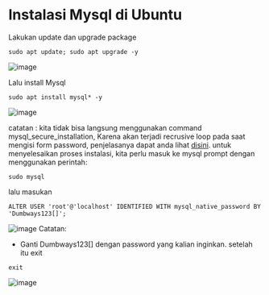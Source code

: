 # Instalasi Mysql di Ubuntu

Lakukan update dan upgrade package
```
sudo apt update; sudo apt upgrade -y
```
![image](https://user-images.githubusercontent.com/36489276/204156635-bb04f25d-d566-4bf8-89eb-fa176262d885.png)

Lalu install Mysql
```
sudo apt install mysql* -y
```
![image](https://user-images.githubusercontent.com/36489276/204156913-895aa9a3-f662-4854-90bd-7426f5cf5bdb.png)

  catatan : kita tidak bisa langsung menggunakan command mysql_secure_installation, Karena akan terjadi recrusive loop pada saat
  mengisi form password, penjelasanya dapat anda lihat [disini](https://www.digitalocean.com/community/tutorials/how-to-install-mysql-on-ubuntu-20-04).
  untuk menyelesaikan proses instalasi, kita perlu masuk ke mysql prompt dengan menggunakan perintah:
  ```
  sudo mysql
  ```
  lalu masukan
  ```
  ALTER USER 'root'@'localhost' IDENTIFIED WITH mysql_native_password BY 'Dumbways123[]';
  ```
  ![image](https://user-images.githubusercontent.com/36489276/204157264-c9ec0d69-e3dd-4323-9071-9f854203309d.png)
  Catatan:
  - Ganti Dumbways123[] dengan password yang kalian inginkan.
  setelah itu exit
  ```
  exit
  ```
  ![image](https://user-images.githubusercontent.com/36489276/204352169-f1cd65f2-730c-417c-9f9b-773540f7612d.png)





